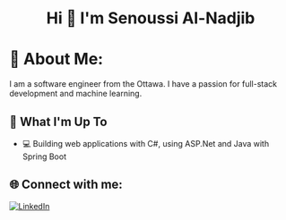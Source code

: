 <h1 align="center">Hi 👋 I'm Senoussi Al-Nadjib</h1>

# 💫 About Me:
I am a software engineer from the Ottawa. I have a passion for full-stack development and machine learning.

## 🚀 What I'm Up To

- 💻 Building web applications with C#, using ASP.Net and Java with Spring Boot


## 🌐 Connect with me:
[![LinkedIn](https://img.shields.io/badge/LinkedIn-%230077B5.svg?logo=linkedin&logoColor=white)](https://www.linkedin.com/in/senoussi-al-nadjib-93546b198/)
